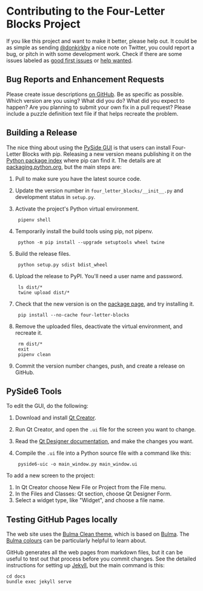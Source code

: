 # Contributing to the Four-Letter Blocks Project
If you like this project and want to make it better, please help out. It could
be as simple as sending [@donkirkby] a nice note on Twitter, you could report a
bug, or pitch in with some development work. Check if there are some issues
labeled as [good first issues] or [help wanted].

[@donkirkby]: https://twitter.com/donkirkby
[good first issues]: https://github.com/donkirkby/four-letter-blocks/labels/good%20first%20issue
[help wanted]: https://github.com/donkirkby/four-letter-blocks/labels/help%20wanted

## Bug Reports and Enhancement Requests
Please create issue descriptions [on GitHub][issues]. Be as specific as possible.
Which version are you using? What did you do? What did you expect to happen? Are
you planning to submit your own fix in a pull request? Please include a puzzle
definition text file if that helps recreate the problem.

[issues]: https://github.com/donkirkby/four-letter-blocks/issues?state=open

## Building a Release
The nice thing about using the [PySide GUI] is that users can install
Four-Letter Blocks with pip. Releasing a new version means publishing it on the
[Python package index] where pip can find it. The details are at
[packaging.python.org], but the main steps are:

1. Pull to make sure you have the latest source code.
2. Update the version number in `four_letter_blocks/__init__.py` and
   development status in `setup.py`.
3. Activate the project's Python virtual environment.

        pipenv shell

4. Temporarily install the build tools using pip, not pipenv.

        python -m pip install --upgrade setuptools wheel twine

5. Build the release files.

        python setup.py sdist bdist_wheel

6. Upload the release to PyPI. You'll need a user name and password.

        ls dist/*
        twine upload dist/*

7. Check that the new version is on the [package page], and try installing it.

        pip install --no-cache four-letter-blocks

8. Remove the uploaded files, deactivate the virtual environment, and recreate
   it.

        rm dist/*
        exit
        pipenv clean

9. Commit the version number changes, push, and create a release on GitHub.

[packaging.python.org]: https://packaging.python.org/tutorials/packaging-projects/
[package page]: https://pypi.org/project/four-letter-blocks/
[PySide GUI]: https://wiki.qt.io/Qt_for_Python
[Python package index]: https://pypi.org/

## PySide6 Tools
To edit the GUI, do the following:

1. Download and install [Qt Creator].
2. Run Qt Creator, and open the `.ui` file for the screen you want to change.
3. Read the [Qt Designer documentation], and make the changes you want.
4. Compile the `.ui` file into a Python source file with a command like this:

        pyside6-uic -o main_window.py main_window.ui

To add a new screen to the project:

1. In Qt Creator choose New File or Project from the File menu.
2. In the Files and Classes: Qt section, choose Qt Designer Form.
3. Select a widget type, like "Widget", and choose a file name.

[Qt Creator]: https://www.qt.io/download-qt-installer
[Qt Designer documentation]: https://doc.qt.io/qt-5/designer-quick-start.html

## Testing GitHub Pages locally
The web site uses the [Bulma Clean theme], which is based on [Bulma]. The
[Bulma colours] can be particularly helpful to learn about.

GitHub generates all the web pages from markdown files, but it can be useful to
test out that process before you commit changes. See the detailed instructions
for setting up [Jekyll], but the main command is this:

    cd docs
    bundle exec jekyll serve

[Bulma Clean theme]: https://github.com/chrisrhymes/bulma-clean-theme
[Bulma]: https://bulma.io/documentation/
[Bulma colours]: https://bulma.io/documentation/overview/colors/
[Jekyll]: https://help.github.com/en/github/working-with-github-pages/testing-your-github-pages-site-locally-with-jekyll
